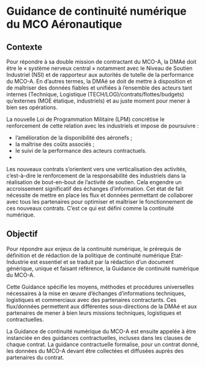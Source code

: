# Guidance de continuité numérique du MCO Aéronautique

## Contexte
Pour répondre à sa double mission de contractant du MCO-A, la DMAé doit être le « système nerveux central » notamment avec le Niveau de Soutien Industriel (NSI) et de rapporteur aux autorités de tutelle de la performance du MCO-A.
En d’autres termes, la DMAé se doit de mettre à disposition et de maîtriser des données fiables et unifiées à l’ensemble des acteurs tant internes (Technique, Logistique (TECH/LOG)/contrats/flottes/budgets) qu’externes (MOE étatique, industriels) et au juste moment pour mener à bien ses opérations. 

La nouvelle Loi de Programmation Militaire (LPM) concrétise le renforcement de cette relation avec les industriels et impose de poursuivre :
- l’amélioration de la disponibilité des aéronefs ;
- la maîtrise des coûts associés ;
- le suivi de la performance des acteurs contractuels.
- 
Les nouveaux contrats s’orientent vers une verticalisation des activités, c’est-à-dire le renforcement de la responsabilité des industriels dans la réalisation de bout-en-bout de l’activité de soutien. Cela engendre un accroissement significatif des échanges d’information. Cet état de fait nécessite de mettre en place les flux et données permettant de collaborer avec tous les partenaires pour optimiser et maîtriser le fonctionnement de ces nouveaux contrats. C’est ce qui est défini comme la continuité numérique.

## Objectif
Pour répondre aux enjeux de la continuité numérique, le prérequis de définition et de rédaction de la politique de continuité numérique Etat-Industrie est essentiel et se traduit par la rédaction d’un document générique, unique et faisant référence, la Guidance de continuité numérique du MCO-A. 

Cette Guidance spécifie les moyens, méthodes et procédures universelles nécessaires à la mise en œuvre d’échanges d’informations techniques, logistiques et commerciaux avec des partenaires contractants. Ces flux/données permettent aux différentes sous-directions de la DMAé et aux partenaires de mener à bien leurs missions techniques, logistiques et contractuelles.

La Guidance de continuité numérique du MCO-A est ensuite appelée à être instanciée en des guidances contractuelles, incluses dans les clauses de chaque contrat. La guidance contractuelle formalise, pour un contrat donné, les données du MCO-A devant être collectées et diffusées auprès des partenaires du contrat. 
